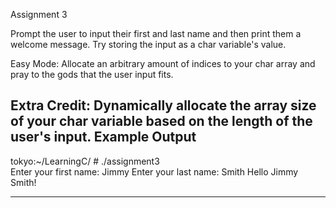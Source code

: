 
Assignment 3

Prompt the user to input their first and last name and then print them a welcome message. Try storing the input as a char variable's value.

Easy Mode: Allocate an arbitrary amount of indices to your char array and pray to the gods that the user input fits.

Extra Credit: Dynamically allocate the array size of your char variable based on the length of the user's input.
Example Output
-----
tokyo:~/LearningC/ # ./assignment3                                     
Enter your first name: Jimmy
Enter your last name: Smith
Hello Jimmy Smith!

------

